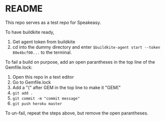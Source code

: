 # README



This repo serves as a test repo for Speakeasy.

To have buildkite ready,
1. Get agent token from buildkite
2. cd into the dummy directory and enter `$buildkite-agent start --token 80e4bcf00...` to the terminal.

To fail a build on purpose, add an open parantheses in the top line of the Gemfile.lock:
1. Open this repo in a text editor
1. Go to Gemfile.lock
1. Add a "(" after GEM in the top line to make it "GEM("
1. `git add .`
1. `git commit -m "commit message"`
1. `git push heroku master`

To un-fail, repeat the steps above, but remove the open parantheses.
